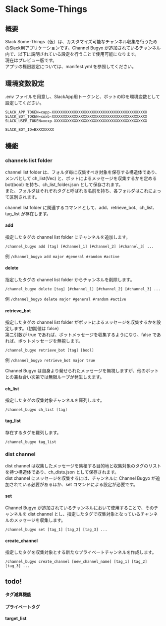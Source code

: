 # Slack Some-Things

## 概要

Slack Some-Things（仮）は、カスタマイズ可能なチャンネル収集を行うためのSlack用アプリケーションです。Channel Bugyo が追加されているチャンネル内で、以下に説明されている設定を行うことで使用可能になります。 \
現在はプレビュー版です。 \
アプリの権限設定については、manifest.yml を参照してください。


## 環境変数設定
.env ファイルを用意し、SlackApp用トークンと、ボットのIDを環境変数として設定してください。
```
SLACK_APP_TOKEN=xapp-XXXXXXXXXXXXXXXXXXXXXXXXXXXXXXXXXXXXXXXXXXX
SLACK_BOT_TOKEN=xoxb-XXXXXXXXXXXXXXXXXXXXXXXXXXXXXXXXXXXXXXXXXXX
SLACK_USER_TOKEN=xoxp-XXXXXXXXXXXXXXXXXXXXXXXXXXXXXXXXXXXXXXXXXX

SLACK_BOT_ID=BXXXXXXXX
```

## 機能

### channels list folder

channel list folder は、フォルダ毎に収集すべき対象を保存する構造体であり、メンバとして ch_list(Vec) と、ボットによるメッセージを収集するかを定める bot(bool) を持ち、ch_list_folder.json として保存されます。 \
また、フォルダはそれぞれタグと呼ばれる名前を持ち、各フォルダはこれによって区別されます。 

channel list folder に関連するコマンドとして、add、retrieve_bot、ch_list、tag_list が存在します。

#### add

指定したタグの channel list folder にチャンネルを追加します。

`/channel_bugyo add [tag] [#channel_1] [#channel_2] [#channel_3] ...`

例
`/channel_bugyo add major #general #random #active`

#### delete

指定したタグの channel list folder からチャンネルを削除します。

`/channel_bugyo delete [tag] [#channel_1] [#channel_2] [#channel_3] ...`

例
`/channel_bugyo delete major #general #random #active`

#### retrieve_bot

指定したタグの channel list folder がボットによるメッセージを収集するかを設定します。（初期値は false） \
第二引数が true であれば、ボットメッセージを収集するようになり、false であれば、ボットメッセージを無視します。

`/channel_bugyo retrieve_bot [tag] [bool]`

例
`/channel_bugyo retrieve_bot major true`

Channel Bugyo は自身より発せられたメッセージを無視しますが、他のボットとの兼ね合い次第では無限ループが発生しえます。

#### ch_list

指定したタグの収集対象チャンネルを羅列します。

`/channel_bugyo ch_list [tag]`

#### tag_list

存在するタグを羅列します。

`/channel_bugyo tag_list`

### dist channel

dist channel は収集したメッセージを集積する目的地と収集対象のタグのリストを持つ構造体であり、ch_dists.json として保存されます。 \
dist channel にメッセージを収集するには、チャンネルに Channel Bugyo が追加されている必要があるほか、set コマンドによる設定が必要です。

#### set

Channel Bugyo が追加されているチャンネルにおいて使用することで、そのチャンネルを dist channel とし、指定したタグで収集対象となっているチャンネルのメッセージを収集します。

`/channel_bugyo set [tag_1] [tag_2] [tag_3] ...`

#### create_channel

指定したタグを収集対象とする新たなプライベートチャンネルを作成します。

`/channel_bugyo create_channel [new_channel_name] [tag_1] [tag_2] [tag_3] ...`

## todo!

#### タグ減算機能

#### プライベートタグ

#### target_list